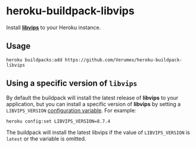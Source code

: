 heroku-buildpack-libvips
======================

Install [**libvips**](https://github.com/libvips/libvips) to your Heroku
instance.

## Usage

    heroku buildpacks:add https://github.com/Verumex/heroku-buildpack-libvips

## Using a specific version of `libvips`

By default the buildpack will install the latest release of **libvips** to your
application, but you can install a specific version of **libvips** by setting a
`LIBVIPS_VERSION` [configuration
variable](https://devcenter.heroku.com/articles/config-vars). For example:

    heroku config:set LIBVIPS_VERSION=8.7.4

The buildpack will install the latest libvips if the value of `LIBVIPS_VERSION` is
`latest` or the variable is omitted.
